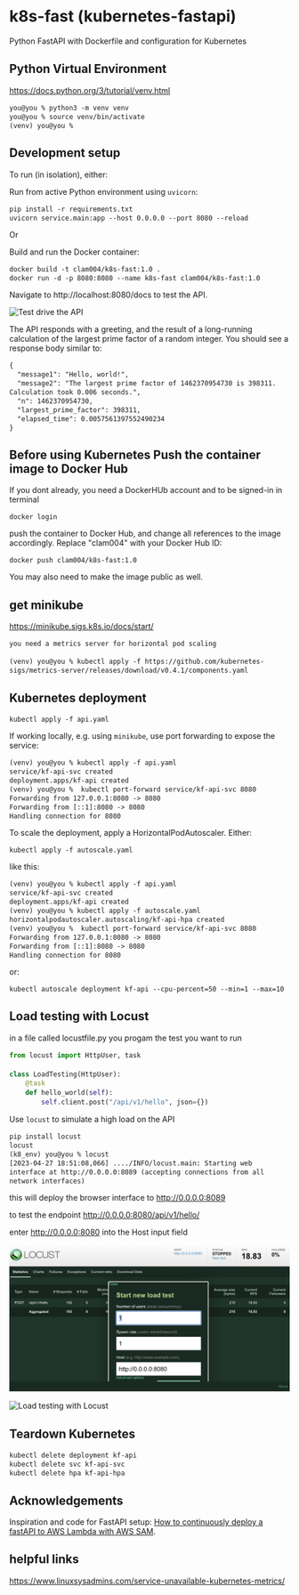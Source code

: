 # k8s-fast (kubernetes-fastapi)

Python FastAPI with Dockerfile and configuration for Kubernetes

## Python Virtual Environment 

https://docs.python.org/3/tutorial/venv.html 

    you@you % python3 -m venv venv
    you@you % source venv/bin/activate
    (venv) you@you % 

## Development setup

To run (in isolation), either:

Run from active Python environment using `uvicorn`:

    pip install -r requirements.txt
    uvicorn service.main:app --host 0.0.0.0 --port 8080 --reload

Or

Build and run the Docker container:

    docker build -t clam004/k8s-fast:1.0 .
    docker run -d -p 8080:8080 --name k8s-fast clam004/k8s-fast:1.0

Navigate to http://localhost:8080/docs to test the API.

![Test drive the API](./resources/openapi.png)

The API responds with a greeting, and the result of a long-running calculation of the largest prime factor of a random integer. You should see a response body similar to:

    {
      "message1": "Hello, world!",
      "message2": "The largest prime factor of 1462370954730 is 398311. Calculation took 0.006 seconds.",
      "n": 1462370954730,
      "largest_prime_factor": 398311,
      "elapsed_time": 0.0057561397552490234
    }

## Before using Kubernetes Push the container image to Docker Hub

If you dont already, you need a DockerHUb account and to be signed-in in terminal

    docker login

push the container to Docker Hub, and change all references to the image accordingly. Replace "clam004" with your Docker Hub ID:

    docker push clam004/k8s-fast:1.0

You may also need to make the image public as well.

## get minikube

https://minikube.sigs.k8s.io/docs/start/ 

    you need a metrics server for horizontal pod scaling

    (venv) you@you % kubectl apply -f https://github.com/kubernetes-sigs/metrics-server/releases/download/v0.4.1/components.yaml 

## Kubernetes deployment

    kubectl apply -f api.yaml

If working locally, e.g. using `minikube`, use port forwarding to expose the service:

    (venv) you@you % kubectl apply -f api.yaml
    service/kf-api-svc created
    deployment.apps/kf-api created
    (venv) you@you %  kubectl port-forward service/kf-api-svc 8080
    Forwarding from 127.0.0.1:8080 -> 8080
    Forwarding from [::1]:8080 -> 8080
    Handling connection for 8080

To scale the deployment, apply a HorizontalPodAutoscaler. Either:

    kubectl apply -f autoscale.yaml

like this:

    (venv) you@you % kubectl apply -f api.yaml
    service/kf-api-svc created
    deployment.apps/kf-api created
    (venv) you@you % kubectl apply -f autoscale.yaml 
    horizontalpodautoscaler.autoscaling/kf-api-hpa created
    (venv) you@you %  kubectl port-forward service/kf-api-svc 8080
    Forwarding from 127.0.0.1:8080 -> 8080
    Forwarding from [::1]:8080 -> 8080
    Handling connection for 8080

or:

    kubectl autoscale deployment kf-api --cpu-percent=50 --min=1 --max=10

## Load testing with Locust

in a file called locustfile.py you progam the test you want to run

```python
from locust import HttpUser, task

class LoadTesting(HttpUser):
    @task
    def hello_world(self):
        self.client.post("/api/v1/hello", json={})
```

Use `locust` to simulate a high load on the API

    pip install locust
    locust
    (k8_env) you@you % locust
    [2023-04-27 18:51:08,066] ..../INFO/locust.main: Starting web interface at http://0.0.0.0:8089 (accepting connections from all network interfaces)

this will deploy the browser interface to http://0.0.0.0:8089 

to test the endpoint http://0.0.0.0:8080/api/v1/hello/ 

enter http://0.0.0.0:8080 into the Host input field 

![Test drive the API](./resources/locustboard.png)

![Load testing with Locust](./resources/locust.png)

## Teardown Kubernetes

    kubectl delete deployment kf-api
    kubectl delete svc kf-api-svc
    kubectl delete hpa kf-api-hpa

## Acknowledgements

Inspiration and code for FastAPI setup:
[How to continuously deploy a fastAPI to AWS Lambda with AWS SAM](https://iwpnd.pw/articles/2020-01/deploy-fastapi-to-aws-lambda).

## helpful links 

https://www.linuxsysadmins.com/service-unavailable-kubernetes-metrics/
